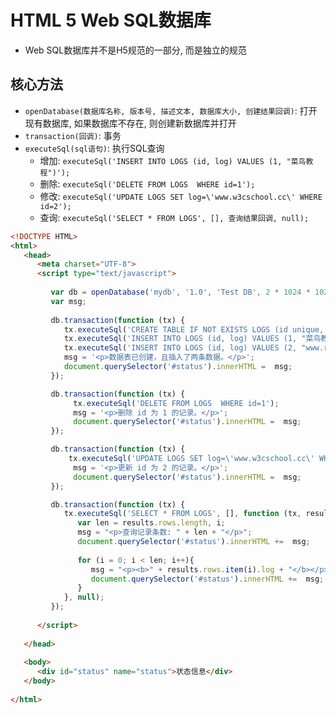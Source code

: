 # HTML 5 Web SQL数据库

* Web SQL数据库并不是H5规范的一部分, 而是独立的规范


## 核心方法

* `openDatabase(数据库名称, 版本号, 描述文本, 数据库大小, 创建结果回调)`: 打开现有数据库, 如果数据库不存在, 则创建新数据库并打开
* `transaction(回调)`: 事务
* `executeSql(sql语句)`: 执行SQL查询
    - 增加: `executeSql('INSERT INTO LOGS (id, log) VALUES (1, "菜鸟教程")');`
    - 删除: `executeSql('DELETE FROM LOGS  WHERE id=1');`
    - 修改: `executeSql('UPDATE LOGS SET log=\'www.w3cschool.cc\' WHERE id=2');`
    - 查询: `executeSql('SELECT * FROM LOGS', [], 查询结果回调, null);`


```html
<!DOCTYPE HTML>
<html>
   <head>
      <meta charset="UTF-8">  
      <script type="text/javascript">
      
         var db = openDatabase('mydb', '1.0', 'Test DB', 2 * 1024 * 1024);
         var msg;
         
         db.transaction(function (tx) {
            tx.executeSql('CREATE TABLE IF NOT EXISTS LOGS (id unique, log)');
            tx.executeSql('INSERT INTO LOGS (id, log) VALUES (1, "菜鸟教程")');
            tx.executeSql('INSERT INTO LOGS (id, log) VALUES (2, "www.runoob.com")');
            msg = '<p>数据表已创建，且插入了两条数据。</p>';
            document.querySelector('#status').innerHTML =  msg;
         });

         db.transaction(function (tx) {
              tx.executeSql('DELETE FROM LOGS  WHERE id=1');
              msg = '<p>删除 id 为 1 的记录。</p>';
              document.querySelector('#status').innerHTML =  msg;
         });

         db.transaction(function (tx) {
             tx.executeSql('UPDATE LOGS SET log=\'www.w3cschool.cc\' WHERE id=2');
              msg = '<p>更新 id 为 2 的记录。</p>';
              document.querySelector('#status').innerHTML =  msg;
         });

         db.transaction(function (tx) {
            tx.executeSql('SELECT * FROM LOGS', [], function (tx, results) {
               var len = results.rows.length, i;
               msg = "<p>查询记录条数: " + len + "</p>";
               document.querySelector('#status').innerHTML +=  msg;
               
               for (i = 0; i < len; i++){
                  msg = "<p><b>" + results.rows.item(i).log + "</b></p>";
                  document.querySelector('#status').innerHTML +=  msg;
               }
            }, null);
         });
         
      </script>
      
   </head>
   
   <body>
      <div id="status" name="status">状态信息</div>
   </body>
   
</html>
```
